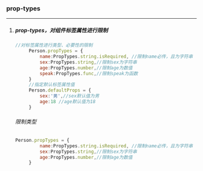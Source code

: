 ### prop-types

---

1. ##### prop-types，对组件标签属性进行限制

   ```javascript
   //对标签属性进行类型、必要性的限制
   		Person.propTypes = {
   			name:PropTypes.string.isRequired, //限制name必传，且为字符串
   			sex:PropTypes.string,//限制sex为字符串
   			age:PropTypes.number,//限制age为数值
   			speak:PropTypes.func,//限制speak为函数
   		}
   		//指定默认标签属性值
   		Person.defaultProps = {
   			sex:'男',//sex默认值为男
   			age:18 //age默认值为18
   		}
   ```

   ###### 限制类型

   ```javascript
   Person.propTypes = {
   			name:PropTypes.string.isRequired, //限制name必传，且为字符串
   			sex:PropTypes.string,//限制sex为字符串
   			age:PropTypes.number,//限制age为数值
   		}
   ```

   

